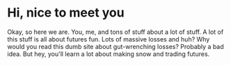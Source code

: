 <!DOCTYPE html>
<html>
<head>
    <title>44Futures is Psyched You're Here</title>
</head>
<body>
    <h1>Hi, nice to meet you</h1>
    <p>Okay, so here we are. You, me, and tons of stuff about a lot of stuff. A lot of this stuff is all about futures fun. Lots of massive losses and huh? Why would you read this dumb site about gut-wrenching losses? Probably a bad idea. But hey, you'll learn a lot about making snow and trading futures.  </p>


    
</body>
</html>
